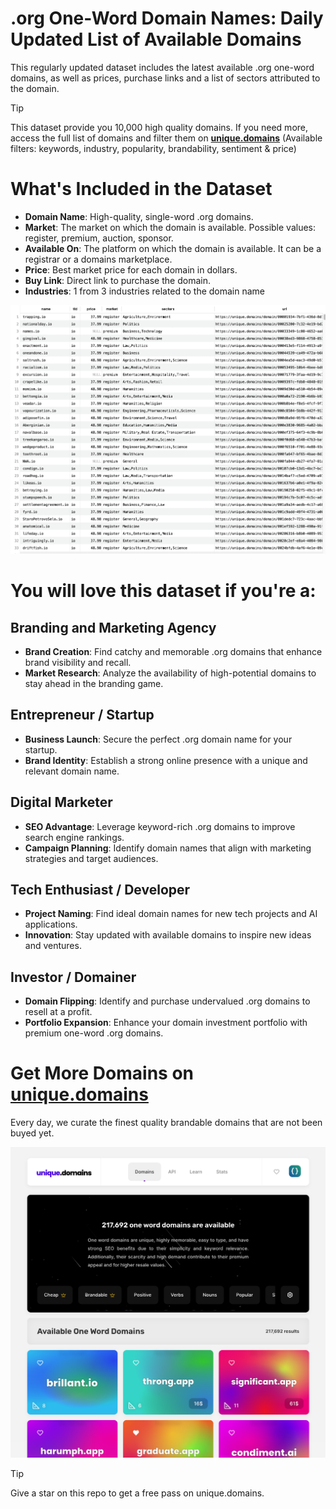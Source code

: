 # .org One-Word Domain Names: Daily Updated List of Available Domains

This regularly updated dataset includes the latest available .org one-word domains, as well as prices, purchase links and a list of sectors attributed to the domain.

> [!TIP]
> This dataset provide you 10,000 high quality domains.
> If you need more, access the full list of domains and filter them on **[unique.domains](https://unique.domains?utm_source=github&utm_medium=dataset&utm_campaign=.org&utm_content=description.top)** (Available filters: keywords, industry, popularity, brandability, sentiment & price)

# What's Included in the Dataset

- **Domain Name**: High-quality, single-word .org domains.
- **Market**: The market on which the domain is available. Possible values: register, premium, auction, sponsor.
- **Available On**: The platform on which the domain is available. It can be a registrar or a domains marketplace.
- **Price**: Best market price for each domain in dollars.
- **Buy Link**: Direct link to purchase the domain.
- **Industries**: 1 from 3 industries related to the domain name

![List of 10,000 available .org one-word domain names](https://raw.githubusercontent.com/UniqueDomains/io-oneword-domains/main/preview.png)

# You will love this dataset if you're a:

## Branding and Marketing Agency

- **Brand Creation**: Find catchy and memorable .org domains that enhance brand visibility and recall.
- **Market Research**: Analyze the availability of high-potential domains to stay ahead in the branding game.

## Entrepreneur / Startup

- **Business Launch**: Secure the perfect .org domain name for your startup.
- **Brand Identity**: Establish a strong online presence with a unique and relevant domain name.

## Digital Marketer

- **SEO Advantage**: Leverage keyword-rich .org domains to improve search engine rankings.
- **Campaign Planning**: Identify domain names that align with marketing strategies and target audiences.

## Tech Enthusiast / Developer

- **Project Naming**: Find ideal domain names for new tech projects and AI applications.
- **Innovation**: Stay updated with available domains to inspire new ideas and ventures.

## Investor / Domainer

- **Domain Flipping**: Identify and purchase undervalued .org domains to resell at a profit.
- **Portfolio Expansion**: Enhance your domain investment portfolio with premium one-word .org domains.

# Get More Domains on [unique.domains](https://unique.domains?utm_source=github&utm_medium=dataset&utm_campaign=.org&utm_content=description.bottom)

Every day, we curate the finest quality brandable domains that are not been buyed yet.

[![Access the only remaining good domain names, before your competitors.](https://github.com/UniqueDomains/io-oneword-domains/blob/main/unique.domains.png?raw=true)](https://unique.domains?utm_source=github&utm_medium=dataset&utm_campaign=.org&utm_content=description.image)

> [!TIP]
> Give a star on this repo to get a free pass on unique.domains.
